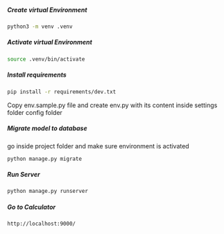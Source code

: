 ##### Create virtual Environment
```sh
python3 -m venv .venv
```

##### Activate virtual Environment
```sh
source .venv/bin/activate 
```

##### Install requirements
```sh
pip install -r requirements/dev.txt
```

Copy env.sample.py file and create env.py with its content inside settings folder config folder

 
##### Migrate model to database
go inside project folder and make sure environment is activated
```sh
python manage.py migrate
```

##### Run Server
```sh
python manage.py runserver
```

##### Go to Calculator
```sh
http://localhost:9000/
```
